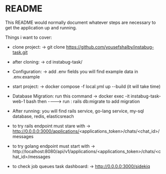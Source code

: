 # README

This README would normally document whatever steps are necessary to get the
application up and running.

Things i want to cover:

* clone project: -> git clone https://github.com/yousefshalby/instabug-task.git

* after cloning: -> cd instabug-task/

* Configuration: -> add .env fields  you will find example data in .env.example

* start project: -> docker compose -f local.yml up --build  (it will take time)
  
* Database Migration: run this command -> docker exec -it instabug-task-web-1 bash   then  ----> run : rails db:migrate  to add migration

* After running: you will find rails service,  go-lang service,  my-sql database, redis, elasticsreach 

* to try rails endpoint must stare with -> http://0.0.0.0:3000/applications/<applications_token>/chats/<chat_id>/messages
  
* to try golang endpoint must start with -> http://localhost:8080/api/v1/applications/<applications_token>/chats/<chat_id>/messages

* to check job queues task dashboard: -> http://0.0.0.0:3000/sidekiq


